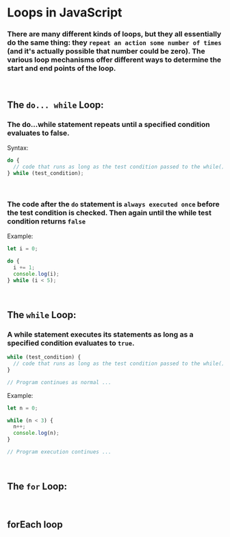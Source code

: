 # Loops in JavaScript

###  There are many different kinds of loops, but they all essentially do the same thing: they `repeat an action some number of times` (and it's actually possible that number could be zero). The various loop mechanisms offer different ways to determine the start and end points of the loop.

&nbsp; 
## The `do... while` Loop:

### The do...while statement repeats until a specified condition evaluates to false. 

Syntax:
```javascript
do {
  // code that runs as long as the test condition passed to the while() statement evaluates to TRUE
} while (test_condition);
```
&nbsp; 
### The code after the `do` statement is `always executed once` before the test condition is checked. Then again until the while test condition returns `false`

Example:
```javascript
let i = 0;

do {
  i += 1;
  console.log(i);
} while (i < 5);
```
&nbsp; 
## The `while` Loop:

### A while statement executes its statements as long as a specified condition evaluates to `true`.
```javascript
while (test_condition) {
  // code that runs as long as the test condition passed to the while() statement evaluates to TRUE
}

// Program continues as normal ...
```

Example: 
```javascript
let n = 0;

while (n < 3) {
  n++;
  console.log(n);
}

// Program execution continues ...
```

&nbsp; 
## The `for` Loop:


&nbsp; 
## forEach loop